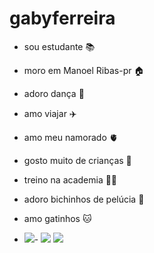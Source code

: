 # gabyferreira
- sou estudante 📚
- moro em Manoel Ribas-pr 🏠
- adoro dança 💃
- amo viajar ✈️
- amo meu namorado 🫀
- gosto muito de crianças 🥀
- treino na academia 🏋️‍♀️
- adoro bichinhos de pelúcia 🐻
- amo gatinhos 🐱

- ![](https://media.tenor.com/24IeJ4snijMAAAAM/spongebob-spongebob-mocking.gif)- ![](https://media.tenor.com/XS4RFFT9SmoAAAAM/angry-girl.gif) ![](https://media.tenor.com/Jln6poa37ZQAAAAM/nervous-lmao.gif)
